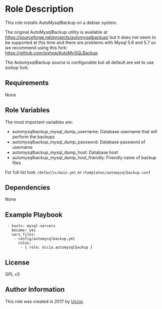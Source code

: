 Role Description
=========

This role installs AutoMysqlBackup on a debian system.

The original AutoMysqlBackup utility is available at https://sourceforge.net/projects/automysqlbackup/ but it does not seem to be supported at this time and there are problems with Mysql 5.6 and 5.7 so we recommend using this fork: https://github.com/sixhop/AutoMySQLBackup

The AutomysqlBackup source is configurable but all default are set to use sixhop fork.

Requirements
------------

None

Role Variables
--------------
The most important variables are:

- automysqlbackup_mysql_dump_username: Database username  that will perform the backups
- automysqlbackup_mysql_dump_password: Database password of username
- automysqlbackup_mysql_dump_host: Database host
- automysqlbackup_mysql_dump_host_friendly: Friendly name of backup files

For full list look `/defaults/main.yml` or `/templates/automysqlbackup.conf`

Dependencies
------------

None

Example Playbook
----------------
```
 - hosts: mysql-servers
   become: yes
   vars_files:
    - config/automysqlbackup.yml
      roles:
       - { role: Uccio.automysqlbackup }
```
License
-------

GPL v3

Author Information
------------------

This role was created in 2017 by [Uccio](http://uccio.org).
